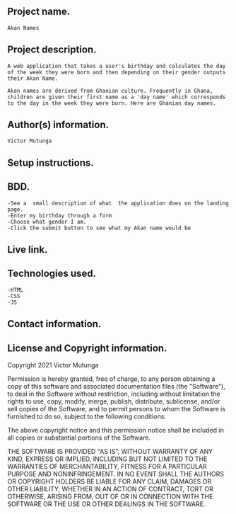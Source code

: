 ## Project name.
    Akan Names
## Project description.
    A web application that takes a user's birthday and calculates the day of the week they were born and then depending on their gender outputs their Akan Name. 

    Akan names are derived from Ghanian culture. Frequently in Ghana, children are given their first name as a 'day name' which corresponds to the day in the week they were born. Here are Ghanian day names.

## Author(s) information.
    Victor Mutunga

## Setup instructions.


## BDD.
    -See a  small description of what  the application does on the landing page.
    -Enter my birthday through a form 
    -Choose what gender I am.
    -Click the submit button to see what my Akan name would be

## Live link.


## Technologies used.
    -HTML
    -CSS
    -JS

## Contact information.


## License and Copyright information.
Copyright 2021 Victor Mutunga

Permission is hereby granted, free of charge, to any person obtaining a copy of this software and associated documentation files (the "Software"), to deal in the Software without restriction, including without limitation the rights to use, copy, modify, merge, publish, distribute, sublicense, and/or sell copies of the Software, and to permit persons to whom the Software is furnished to do so, subject to the following conditions:

The above copyright notice and this permission notice shall be included in all copies or substantial portions of the Software.

THE SOFTWARE IS PROVIDED "AS IS", WITHOUT WARRANTY OF ANY KIND, EXPRESS OR IMPLIED, INCLUDING BUT NOT LIMITED TO THE WARRANTIES OF MERCHANTABILITY, FITNESS FOR A PARTICULAR PURPOSE AND NONINFRINGEMENT. IN NO EVENT SHALL THE AUTHORS OR COPYRIGHT HOLDERS BE LIABLE FOR ANY CLAIM, DAMAGES OR OTHER LIABILITY, WHETHER IN AN ACTION OF CONTRACT, TORT OR OTHERWISE, ARISING FROM, OUT OF OR IN CONNECTION WITH THE SOFTWARE OR THE USE OR OTHER DEALINGS IN THE SOFTWARE.

